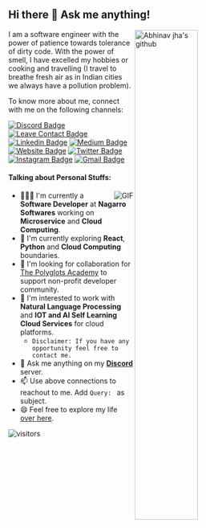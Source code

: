 ## Hi there 👋 Ask me anything!
<a href="https://github.com/abhinav2127?tab=repositories">
    <img width="50%" align="right" alt="Abhinav jha's github" src="https://github-readme-stats.vercel.app/api?username=abhinav2127&show_icons=true&hide_border=true" />
</a>

I am a software engineer with the power of patience towards tolerance of dirty code. With the power of smell, I have excelled my hobbies or cooking and travelling (I travel to breathe fresh air as in Indian cities we always have a pollution problem).

To know more about me, connect with me on the following channels:

[![Discord Badge](https://img.shields.io/badge/-HireMe-7289d9?style=flat&logo=Discord&logoColor=white&link=https://discord.gg/Tzas8sd)](https://discord.gg/Tzas8sd)
[![Leave Contact Badge](https://img.shields.io/badge/-Leave__HR__Contact-459e5e?style=flat&logo=appveyor&logoColor=white&link=https://forms.gle/ZWbGRnbY9FJiXbGi6)](https://forms.gle/ZWbGRnbY9FJiXbGi6)
[![Linkedin Badge](https://img.shields.io/badge/-abhinavjha58-blue?style=flat&logo=Linkedin&logoColor=white&link=https://www.linkedin.com/in/abhinavjha58/)](https://www.linkedin.com/in/abhinavjha58/)
[![Medium Badge](https://img.shields.io/badge/-@__abhinav.jha58-000000?style=flat&labelColor=000000&logo=Medium&link=https://medium.com/@abhinav.jha58)](https://medium.com/@abhinav.jha58)
[![Website Badge](https://img.shields.io/badge/-abhinav2127.github.io-47CCCC?style=flat&logo=Google-Chrome&logoColor=white&link=https://abhinav2127.github.io/)](https://abhinav2127.github.io/)
[![Twitter Badge](https://img.shields.io/badge/-@__abhinavjha2127-1ca0f1?style=flat&labelColor=1ca0f1&logo=twitter&logoColor=white&link=https://twitter.com/abhinavjha2127)](https://twitter.com/abhinavjha2127)
[![Instagram Badge](https://img.shields.io/badge/-@abhinavjha-purple?style=flat&logo=instagram&logoColor=white&link=https://www.instagram.com/lazy_abhi_/)](https://www.instagram.com/lazy_abhi_/)
[![Gmail Badge](https://img.shields.io/badge/-abhinavjha58-c14438?style=flat&logo=Gmail&logoColor=white&link=mailto:abhinav.jha58@gmail.com)](mailto:abhinav.jha58@gmail.com)

#### Talking about Personal Stuffs:
<img align="right" alt="GIF" src="https://thumbs.gfycat.com/ScarceBrownCaimanlizard-size_restricted.gif" />

- 👨🏽‍💻 I'm currently a **Software Developer** at **Nagarro Softwares** working on **Microservice** and **Cloud Computing**.
- 🌱 I'm currently exploring **React**, **Python** and **Cloud Computing** boundaries.
- 👯 I'm looking for collaboration for [The Polyglots Academy](https://github.com/thepolyglotacademy) to support non-profit developer community.
- 🤔 I'm interested to work with **Natural Language Processing** and **IOT and AI Self Learning Cloud Services** for cloud platforms. 
  - `Disclaimer: If you have any opportunity feel free to contact me.`
- 💬 Ask me anything on my [**Discord**](https://discord.gg/Tzas8sd) server.
- 📫 Use above connections to reachout to me. Add `Query: ` as subject.
- 😄 Feel free to explore my life [over here](https://abhinav2127.github.io/).

![visitors](https://visitor-badge.laobi.icu/badge?page_id=abhinav2127.abhinav2127)

<!-- ### Support me
<p>
<img src="https://raw.githubusercontent.com/abhinav2127/Gitpad/master/resources/portfolio/images/upi-logo.png" width="100px"> 
</p> -->

<!--
**abhinav2127/abhinav2127** is a ✨ _special_ ✨ repository because its `README.md` (this file) appears on your GitHub profile.

Here are some ideas to get you started:

- 🔭 I’m currently working on ...
- 🌱 I’m currently learning ...
- 👯 I’m looking to collaborate on ...
- 🤔 I’m looking for help with ...
- 💬 Ask me about ...
- 📫 How to reach me: ...
- 😄 Pronouns: ...
- ⚡ Fun fact: ...
-->
